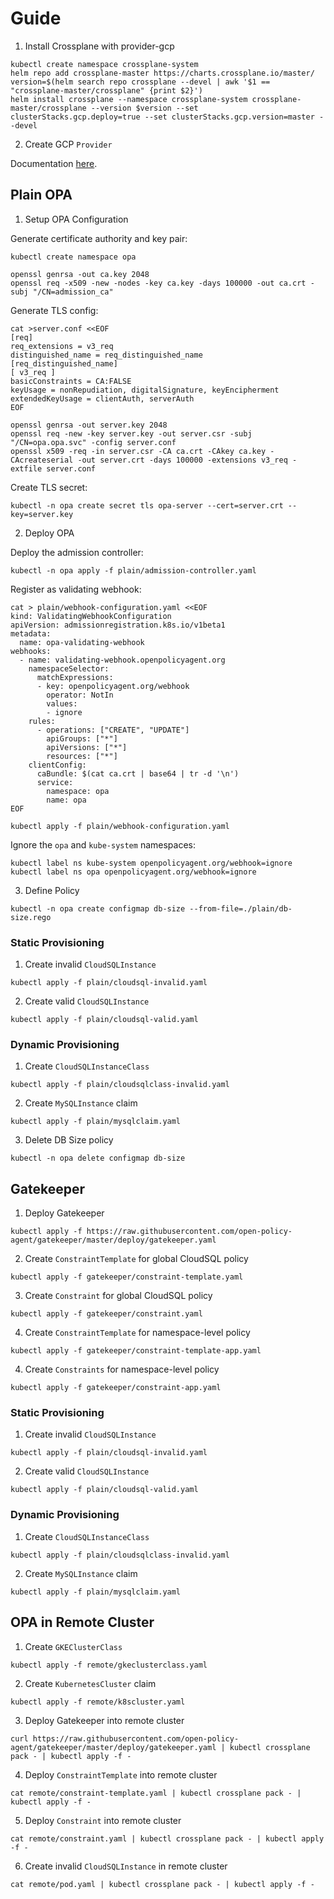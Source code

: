 # Guide

1. Install Crossplane with provider-gcp

```
kubectl create namespace crossplane-system
helm repo add crossplane-master https://charts.crossplane.io/master/
version=$(helm search repo crossplane --devel | awk '$1 == "crossplane-master/crossplane" {print $2}')
helm install crossplane --namespace crossplane-system crossplane-master/crossplane --version $version --set clusterStacks.gcp.deploy=true --set clusterStacks.gcp.version=master --devel
```

2. Create GCP `Provider`

Documentation
[here](https://crossplane.io/docs/v0.8/cloud-providers/gcp/gcp-provider.html).

## Plain OPA

1. Setup OPA Configuration

Generate certificate authority and key pair:
```
kubectl create namespace opa

openssl genrsa -out ca.key 2048
openssl req -x509 -new -nodes -key ca.key -days 100000 -out ca.crt -subj "/CN=admission_ca"
```

Generate TLS config:
```
cat >server.conf <<EOF
[req]
req_extensions = v3_req
distinguished_name = req_distinguished_name
[req_distinguished_name]
[ v3_req ]
basicConstraints = CA:FALSE
keyUsage = nonRepudiation, digitalSignature, keyEncipherment
extendedKeyUsage = clientAuth, serverAuth
EOF
```

```
openssl genrsa -out server.key 2048
openssl req -new -key server.key -out server.csr -subj "/CN=opa.opa.svc" -config server.conf
openssl x509 -req -in server.csr -CA ca.crt -CAkey ca.key -CAcreateserial -out server.crt -days 100000 -extensions v3_req -extfile server.conf
```

Create TLS secret:
```
kubectl -n opa create secret tls opa-server --cert=server.crt --key=server.key
```

2. Deploy OPA

Deploy the admission controller:
```
kubectl -n opa apply -f plain/admission-controller.yaml
```

Register as validating webhook:
```
cat > plain/webhook-configuration.yaml <<EOF
kind: ValidatingWebhookConfiguration
apiVersion: admissionregistration.k8s.io/v1beta1
metadata:
  name: opa-validating-webhook
webhooks:
  - name: validating-webhook.openpolicyagent.org
    namespaceSelector:
      matchExpressions:
      - key: openpolicyagent.org/webhook
        operator: NotIn
        values:
        - ignore
    rules:
      - operations: ["CREATE", "UPDATE"]
        apiGroups: ["*"]
        apiVersions: ["*"]
        resources: ["*"]
    clientConfig:
      caBundle: $(cat ca.crt | base64 | tr -d '\n')
      service:
        namespace: opa
        name: opa
EOF
```

```
kubectl apply -f plain/webhook-configuration.yaml
```

Ignore the `opa` and `kube-system` namespaces:
```
kubectl label ns kube-system openpolicyagent.org/webhook=ignore
kubectl label ns opa openpolicyagent.org/webhook=ignore
```

3. Define Policy

```
kubectl -n opa create configmap db-size --from-file=./plain/db-size.rego
```

### Static Provisioning

1. Create invalid `CloudSQLInstance`

```
kubectl apply -f plain/cloudsql-invalid.yaml
```

2. Create valid `CloudSQLInstance`

```
kubectl apply -f plain/cloudsql-valid.yaml
```

### Dynamic Provisioning

1. Create `CloudSQLInstanceClass`

```
kubectl apply -f plain/cloudsqlclass-invalid.yaml
```

2. Create `MySQLInstance` claim

```
kubectl apply -f plain/mysqlclaim.yaml
```

3. Delete DB Size policy

```
kubectl -n opa delete configmap db-size
```

## Gatekeeper

1. Deploy Gatekeeper

```
kubectl apply -f https://raw.githubusercontent.com/open-policy-agent/gatekeeper/master/deploy/gatekeeper.yaml
```

2. Create `ConstraintTemplate` for global CloudSQL policy

```
kubectl apply -f gatekeeper/constraint-template.yaml
```

3. Create `Constraint` for global CloudSQL policy

```
kubectl apply -f gatekeeper/constraint.yaml
```

4. Create `ConstraintTemplate` for namespace-level policy

```
kubectl apply -f gatekeeper/constraint-template-app.yaml
```

4. Create `Constraints` for namespace-level policy

```
kubectl apply -f gatekeeper/constraint-app.yaml
```

### Static Provisioning

1. Create invalid `CloudSQLInstance`

```
kubectl apply -f plain/cloudsql-invalid.yaml
```

2. Create valid `CloudSQLInstance`

```
kubectl apply -f plain/cloudsql-valid.yaml
```

### Dynamic Provisioning

1. Create `CloudSQLInstanceClass`

```
kubectl apply -f plain/cloudsqlclass-invalid.yaml
```

2. Create `MySQLInstance` claim

```
kubectl apply -f plain/mysqlclaim.yaml
```

## OPA in Remote Cluster

1. Create `GKEClusterClass`

```
kubectl apply -f remote/gkeclusterclass.yaml
```

2. Create `KubernetesCluster` claim

```
kubectl apply -f remote/k8scluster.yaml
```

3. Deploy Gatekeeper into remote cluster

```
curl https://raw.githubusercontent.com/open-policy-agent/gatekeeper/master/deploy/gatekeeper.yaml | kubectl crossplane pack - | kubectl apply -f -
```

4. Deploy `ConstraintTemplate` into remote cluster

```
cat remote/constraint-template.yaml | kubectl crossplane pack - | kubectl apply -f -
```

5. Deploy `Constraint` into remote cluster

```
cat remote/constraint.yaml | kubectl crossplane pack - | kubectl apply -f -
```

6. Create invalid `CloudSQLInstance` in remote cluster

```
cat remote/pod.yaml | kubectl crossplane pack - | kubectl apply -f -
```